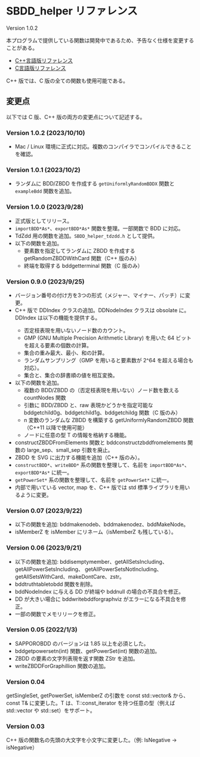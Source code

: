 # SBDD_helper リファレンス

Version 1.0.2

本プログラムで提供している関数は開発中であるため、予告なく仕様を変更することがある。

* [C++言語版リファレンス](reference_cpp.md)
* [C言語版リファレンス](reference_c.md)

C++ 版では、C 版の全ての関数も使用可能である。

## 変更点

以下では C 版、C++ 版の両方の変更点について記述する。

### Version 1.0.2 (2023/10/10)

* Mac / Linux 環境に正式に対応。複数のコンパイラでコンパイルできることを確認。

### Version 1.0.1 (2023/10/2)

* ランダムに BDD/ZBDD を作成する `getUniformlyRandomBDDX` 関数と `exampleBdd` 関数を追加。

### Version 1.0.0 (2023/9/28)

* 正式版としてリリース。
* `importBDD*As*`、`exportBDD*As*` 関数を整理。一部関数で BDD に対応。
* TdZdd 用の関数を追加。`SBDD_helper_tdzdd.h` として提供。
* 以下の関数を追加。
    * 要素数を指定してランダムに ZBDD を作成する getRandomZBDDWithCard 関数（C++ 版のみ）
    * 終端を取得する bddgetterminal 関数（C 版のみ）

### Version 0.9.0 (2023/9/25)

* バージョン番号の付け方を3つの形式（メジャー、マイナー、パッチ）に変更。
* C++ 版で DDIndex<T> クラスの追加。DDNodeIndex クラスは obsolate に。DDIndex<T> は以下の機能を提供する。
    * 否定枝表現を用いないノード数のカウント。
    * GMP (GNU Multiple Precision Arithmetic Library) を用いた 64 ビットを超える要素の個数の計算。
    * 集合の重み最大、最小、和の計算。
    * ランダムサンプリング（GMP を用いると要素数が 2^64 を超える場合も対応）。
    * 集合と、集合の辞書順の値を相互変換。
* 以下の関数を追加。
    * 複数の BDD/ZBDD の（否定枝表現を用いない）ノード数を数える countNodes 関数
    * 引数に BDD/ZBDD と、raw 表現かどうかを指定可能な bddgetchild0g、bddgetchild1g、bddgetchildg 関数（C 版のみ）
    * n 変数のランダムな ZBDD を構築する getUniformlyRandomZBDD 関数（C++11 以降で使用可能）
    * ノードに任意の型 T の情報を格納する機能。
* constructZBDDFromElements 関数と bddconstructzbddfromelements 関数の large_sep、small_sep 引数を廃止。
* ZBDD を SVG に出力する機能を追加（C++ 版のみ）。
* `constructBDD*`、`writeBDD*` 系の関数を整理して、名前を `importBDD*As*`、`exportBDD*As*` に統一。
* `getPowerSet*` 系の関数を整理して、名前を `getPowerSet*` に統一。
* 内部で用いている vector, map を、C++ 版では std 標準ライブラリを用いるように変更。

### Version 0.07 (2023/9/22)

* 以下の関数を追加: bddmakenodeb、bddmakenodez、bddMakeNode。
* isMemberZ を isMember にリネーム（isMemberZ も残している）。

### Version 0.06 (2023/9/21)

* 以下の関数を追加: bddisemptymember、getAllSetsIncluding、getAllPowerSetsIncluding、
getAllPowerSetsNotIncluding、getAllSetsWithCard、makeDontCare、zstr。
* bddtruthtabletobdd 関数を削除。
* bddNodeIndex に与える DD が終端や bddnull の場合の不具合を修正。
* DD が大きい場合に bddwritebddforgraphviz がエラーになる不具合を修正。
* 一部の関数でメモリリークを修正。

### Version 0.05 (2022/1/3)

* SAPPOROBDD のバージョンは 1.85 以上を必須とした。
* bddgetpowersetn(int) 関数、getPowerSet(int) 関数の追加。
* ZBDD の要素の文字列表現を返す関数 ZStr を追加。
* writeZBDDForGraphillion 関数の追加。

### Version 0.04

getSingleSet, getPowerSet, isMemberZ の引数を const std::vector<bddvar>& から、
const T& に変更した。T は、T::const_iterator を持つ任意の型（例えば
std::vector<bddvar> や std::set<bddvar>）をサポート。

### Version 0.03

C++ 版の関数名の先頭の大文字を小文字に変更した。（例: IsNegative -> isNegative）
